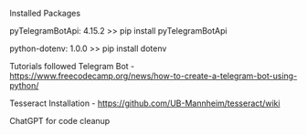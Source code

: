 Installed Packages

pyTelegramBotApi: 4.15.2 >> pip install pyTelegramBotApi

python-dotenv: 1.0.0 >> pip install dotenv




Tutorials followed
Telegram Bot - https://www.freecodecamp.org/news/how-to-create-a-telegram-bot-using-python/

Tesseract Installation - https://github.com/UB-Mannheim/tesseract/wiki

ChatGPT for code cleanup
